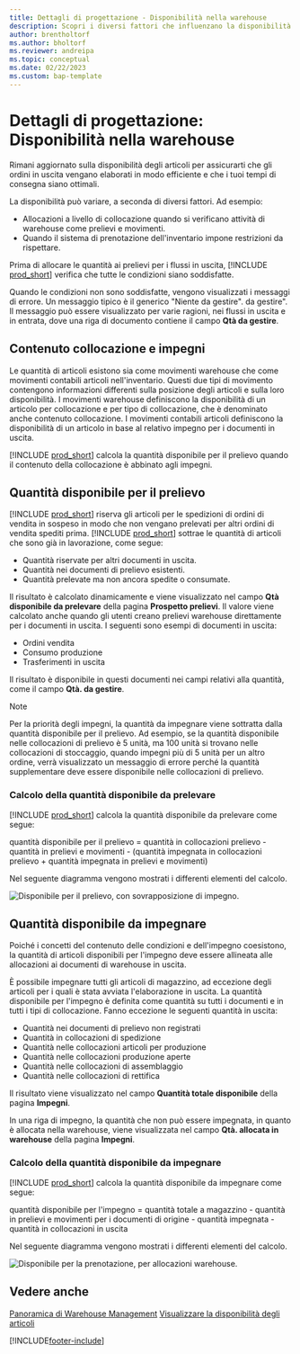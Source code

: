 ```yaml
---
title: Dettagli di progettazione - Disponibilità nella warehouse
description: Scopri i diversi fattori che influenzano la disponibilità degli articoli nella warehouse.
author: brentholtorf
ms.author: bholtorf
ms.reviewer: andreipa
ms.topic: conceptual
ms.date: 02/22/2023
ms.custom: bap-template
---
```

# <a name="design-details-availability-in-the-warehouse"></a>Dettagli di progettazione: Disponibilità nella warehouse

Rimani aggiornato sulla disponibilità degli articoli per assicurarti che gli ordini in uscita vengano elaborati in modo efficiente e che i tuoi tempi di consegna siano ottimali.  

La disponibilità può variare, a seconda di diversi fattori. Ad esempio:

* Allocazioni a livello di collocazione quando si verificano attività di warehouse come prelievi e movimenti.
* Quando il sistema di prenotazione dell'inventario impone restrizioni da rispettare.

Prima di allocare le quantità ai prelievi per i flussi in uscita, [!INCLUDE [prod_short](includes/prod_short.md)] verifica che tutte le condizioni siano soddisfatte.

Quando le condizioni non sono soddisfatte, vengono visualizzati i messaggi di errore. Un messaggio tipico è il generico "Niente da gestire". da gestire". Il messaggio può essere visualizzato per varie ragioni, nei flussi in uscita e in entrata, dove una riga di documento contiene il campo **Qtà da gestire**.

## <a name="bin-content-and-reservations"></a>Contenuto collocazione e impegni

Le quantità di articoli esistono sia come movimenti warehouse che come movimenti contabili articoli nell'inventario. Questi due tipi di movimento contengono informazioni differenti sulla posizione degli articoli e sulla loro disponibilità. I movimenti warehouse definiscono la disponibilità di un articolo per collocazione e per tipo di collocazione, che è denominato anche contenuto collocazione. I movimenti contabili articoli definiscono la disponibilità di un articolo in base al relativo impegno per i documenti in uscita.  

[!INCLUDE [prod_short](includes/prod_short.md)] calcola la quantità disponibile per il prelievo quando il contenuto della collocazione è abbinato agli impegni.  

## <a name="quantity-available-to-pick"></a>Quantità disponibile per il prelievo

[!INCLUDE [prod_short](includes/prod_short.md)] riserva gli articoli per le spedizioni di ordini di vendita in sospeso in modo che non vengano prelevati per altri ordini di vendita spediti prima. [!INCLUDE [prod_short](includes/prod_short.md)] sottrae le quantità di articoli che sono già in lavorazione, come segue:

* Quantità riservate per altri documenti in uscita.
* Quantità nei documenti di prelievo esistenti.
* Quantità prelevate ma non ancora spedite o consumate.  

Il risultato è calcolato dinamicamente e viene visualizzato nel campo **Qtà disponibile da prelevare** della pagina **Prospetto prelievi**. Il valore viene calcolato anche quando gli utenti creano prelievi warehouse direttamente per i documenti in uscita. I seguenti sono esempi di documenti in uscita:

* Ordini vendita
* Consumo produzione
* Trasferimenti in uscita

Il risultato è disponibile in questi documenti nei campi relativi alla quantità, come il campo **Qtà. da gestire**.  

> [!NOTE]  
> Per la priorità degli impegni, la quantità da impegnare viene sottratta dalla quantità disponibile per il prelievo. Ad esempio, se la quantità disponibile nelle collocazioni di prelievo è 5 unità, ma 100 unità si trovano nelle collocazioni di stoccaggio, quando impegni più di 5 unità per un altro ordine, verrà visualizzato un messaggio di errore perché la quantità supplementare deve essere disponibile nelle collocazioni di prelievo.  

### <a name="calculating-the-quantity-available-to-pick"></a>Calcolo della quantità disponibile da prelevare

[!INCLUDE [prod_short](includes/prod_short.md)] calcola la quantità disponibile da prelevare come segue:  

quantità disponibile per il prelievo = quantità in collocazioni prelievo - quantità in prelievi e movimenti - (quantità impegnata in collocazioni prelievo + quantità impegnata in prelievi e movimenti)  

Nel seguente diagramma vengono mostrati i differenti elementi del calcolo.  

![Disponibile per il prelievo, con sovrapposizione di impegno.](media/design_details_warehouse_management_availability_2.png "Disponibile per il prelievo, con sovrapposizione di impegno")  

## <a name="quantity-available-to-reserve"></a>Quantità disponibile da impegnare

Poiché i concetti del contenuto delle condizioni e dell'impegno coesistono, la quantità di articoli disponibili per l'impegno deve essere allineata alle allocazioni ai documenti di warehouse in uscita.  

È possibile impegnare tutti gli articoli di magazzino, ad eccezione degli articoli per i quali è stata avviata l'elaborazione in uscita. La quantità disponibile per l'impegno è definita come quantità su tutti i documenti e in tutti i tipi di collocazione. Fanno eccezione le seguenti quantità in uscita:  

* Quantità nei documenti di prelievo non registrati  
* Quantità in collocazioni di spedizione  
* Quantità nelle collocazioni articoli per produzione  
* Quantità nelle collocazioni produzione aperte  
* Quantità nelle collocazioni di assemblaggio  
* Quantità nelle collocazioni di rettifica  

Il risultato viene visualizzato nel campo **Quantità totale disponibile** della pagina **Impegni**.  

In una riga di impegno, la quantità che non può essere impegnata, in quanto è allocata nella warehouse, viene visualizzata nel campo **Qtà. allocata in warehouse** della pagina **Impegni**.  

### <a name="calculating-the-quantity-available-to-reserve"></a>Calcolo della quantità disponibile da impegnare

[!INCLUDE [prod_short](includes/prod_short.md)] calcola la quantità disponibile da impegnare come segue:  

quantità disponibile per l'impegno = quantità totale a magazzino - quantità in prelievi e movimenti per i documenti di origine - quantità impegnata - quantità in collocazioni in uscita  

Nel seguente diagramma vengono mostrati i differenti elementi del calcolo.  

![Disponibile per la prenotazione, per allocazioni warehouse.](media/design_details_warehouse_management_availability_3.png "Disponibile per la prenotazione, per allocazioni warehouse")  

## <a name="see-also"></a>Vedere anche

[Panoramica di Warehouse Management](design-details-warehouse-management.md)
[Visualizzare la disponibilità degli articoli](inventory-how-availability-overview.md)


[!INCLUDE[footer-include](includes/footer-banner.md)]
